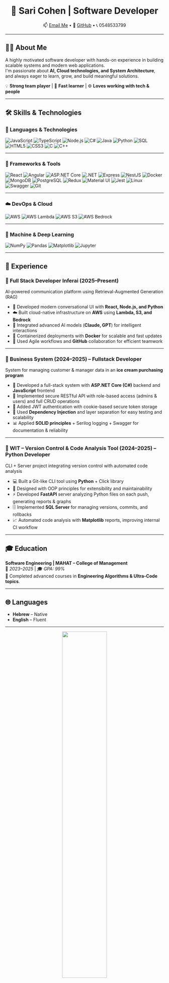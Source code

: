 <div align="center">

# 👋 Sari Cohen | Software Developer  

📫 [Email Me](mailto:s0548533799@gmail.com) • 🔗 [GitHub](https://github.com/sc3887) • 📞 0548533799  

</div>

---

## 👩‍💻 About Me
A highly motivated software developer with hands-on experience in building scalable systems and modern web applications.  
I'm passionate about **AI, Cloud technologies, and System Architecture**, and always eager to learn, grow, and build meaningful solutions.

💡 **Strong team player** | 🧠 **Fast learner** | ⚙️ **Loves working with tech & people**

---
## 🛠 Skills & Technologies

### 🚀 Languages & Technologies
![JavaScript](https://img.shields.io/badge/JavaScript-F7DF1E?style=flat-square&logo=javascript&logoColor=000)
![TypeScript](https://img.shields.io/badge/TypeScript-3178C6?style=flat-square&logo=typescript&logoColor=fff)
![Node.js](https://img.shields.io/badge/Node.js-339933?style=flat-square&logo=node.js&logoColor=fff)
![C#](https://img.shields.io/badge/C%23-239120?style=flat-square&logo=csharp&logoColor=fff)
![Java](https://img.shields.io/badge/Java-007396?style=flat-square&logo=openjdk&logoColor=fff)
![Python](https://img.shields.io/badge/Python-3776AB?style=flat-square&logo=python&logoColor=fff)
![SQL](https://img.shields.io/badge/SQL-025E8C?style=flat-square&logo=postgresql&logoColor=fff)
![HTML5](https://img.shields.io/badge/HTML5-E34F26?style=flat-square&logo=html5&logoColor=fff)
![CSS3](https://img.shields.io/badge/CSS3-1572B6?style=flat-square&logo=css3&logoColor=fff)
![C](https://img.shields.io/badge/C-00599C?style=flat-square&logo=c&logoColor=fff)
![C++](https://img.shields.io/badge/C++-00599C?style=flat-square&logo=cplusplus&logoColor=fff)

---

### 🧰 Frameworks & Tools
![React](https://img.shields.io/badge/React-61DAFB?style=flat-square&logo=react&logoColor=000)
![Angular](https://img.shields.io/badge/Angular-DD0031?style=flat-square&logo=angular&logoColor=fff)
![ASP.NET Core](https://img.shields.io/badge/ASP.NET_Core-512BD4?style=flat-square&logo=dotnet&logoColor=fff)
![.NET](https://img.shields.io/badge/.NET-512BD4?style=flat-square&logo=dotnet&logoColor=fff)
![Express](https://img.shields.io/badge/Express-000000?style=flat-square&logo=express&logoColor=fff)
![NestJS](https://img.shields.io/badge/NestJS-E0234E?style=flat-square&logo=nestjs&logoColor=fff)
![Docker](https://img.shields.io/badge/Docker-2496ED?style=flat-square&logo=docker&logoColor=fff)
![MongoDB](https://img.shields.io/badge/MongoDB-47A248?style=flat-square&logo=mongodb&logoColor=fff)
![PostgreSQL](https://img.shields.io/badge/PostgreSQL-4169E1?style=flat-square&logo=postgresql&logoColor=fff)
![Redux](https://img.shields.io/badge/Redux-764ABC?style=flat-square&logo=redux&logoColor=fff)
![Material UI](https://img.shields.io/badge/Material_UI-0081CB?style=flat-square&logo=mui&logoColor=fff)
![Jest](https://img.shields.io/badge/Jest-C21325?style=flat-square&logo=jest&logoColor=fff)
![Linux](https://img.shields.io/badge/Linux-FCC624?style=flat-square&logo=linux&logoColor=000)
![Swagger](https://img.shields.io/badge/Swagger-85EA2D?style=flat-square&logo=swagger&logoColor=000)
![Git](https://img.shields.io/badge/Git-F05032?style=flat-square&logo=git&logoColor=fff)

---

### ☁️ DevOps & Cloud
![AWS](https://img.shields.io/badge/AWS-232F3E?style=flat-square&logo=amazon-aws&logoColor=fff)
![AWS Lambda](https://img.shields.io/badge/AWS_Lambda-FF9900?style=flat-square&logo=awslambda&logoColor=fff)
![AWS S3](https://img.shields.io/badge/AWS_S3-569A31?style=flat-square&logo=amazons3&logoColor=fff)
![AWS Bedrock](https://img.shields.io/badge/AWS_Bedrock-FF4F00?style=flat-square&logo=amazon&logoColor=fff)

---

### 🤖 Machine & Deep Learning
![NumPy](https://img.shields.io/badge/NumPy-013243?style=flat-square&logo=numpy&logoColor=fff)
![Pandas](https://img.shields.io/badge/Pandas-150458?style=flat-square&logo=pandas&logoColor=fff)
![Matplotlib](https://img.shields.io/badge/Matplotlib-11557C?style=flat-square&logo=plotly&logoColor=fff)
![Jupyter](https://img.shields.io/badge/Jupyter-F37626?style=flat-square&logo=jupyter&logoColor=fff)

---
## 💼 Experience

### 🔹 Full Stack Developer Inferai (2025–Present)
AI-powered communication platform using Retrieval-Augmented Generation (RAG)

- 🧠 Developed modern conversational UI with **React, Node.js, and Python**
- ☁️ Built cloud-native infrastructure on **AWS** using **Lambda, S3, and Bedrock**
- 🤖 Integrated advanced AI models (**Claude, GPT**) for intelligent interactions
- 🔁 Containerized deployments with **Docker** for scalable and fast updates
- 👥 Used Agile workflows and **GitHub** collaboration for efficient teamwork

---

### 🔹 Business System (2024–2025) – Fullstack Developer
System for managing customer & manager data in an **ice cream purchasing program**

- 🏢 Developed a full-stack system with **ASP.NET Core (C#)** backend and **JavaScript** frontend  
- 🔐 Implemented secure RESTful API with role-based access (admins & users) and full CRUD operations  
- 🔑 Added JWT authentication with cookie-based secure token storage  
- 🧩 Used **Dependency Injection** and layer separation for easy testing and scalability  
- 📊 Applied **SOLID principles** + Serilog logging + Swagger for documentation & reliability  

---

### 🔹 WIT – Version Control & Code Analysis Tool (2024–2025) – Python Developer
CLI + Server project integrating version control with automated code analysis

- 💻 Built a Git-like CLI tool using **Python** + Click library  
- 🧱 Designed with OOP principles for extensibility and maintainability  
- ⚡ Developed **FastAPI** server analyzing Python files on each push, generating reports & graphs  
- 🗄️ Implemented **SQL Server** for managing versions, commits, and rollbacks  
- 📈 Automated code analysis with **Matplotlib** reports, improving internal CI workflow  

---

## 🎓 Education
**Software Engineering | MAHAT – College of Management**  
📅 *2023–2025* | 🎓 *GPA: 99%*  
🎯 Completed advanced courses in **Engineering Algorithms & Ultra-Code topics**.

---

## 🌐 Languages
- **Hebrew** – Native  
- **English** – Fluent  
---
<p align="center">
  <img width="53%"
       src="https://github-readme-stats.vercel.app/api?username=sc3887&show_icons=true&theme=default&hide_border=false&border_radius=6" />
  <img width="48%"
       src="https://github-readme-stats.vercel.app/api/top-langs/?username=sc3887&layout=compact&langs_count=8&hide=Jupyter%20Notebook&theme=default&hide_border=false&border_radius=6" />
</p>

